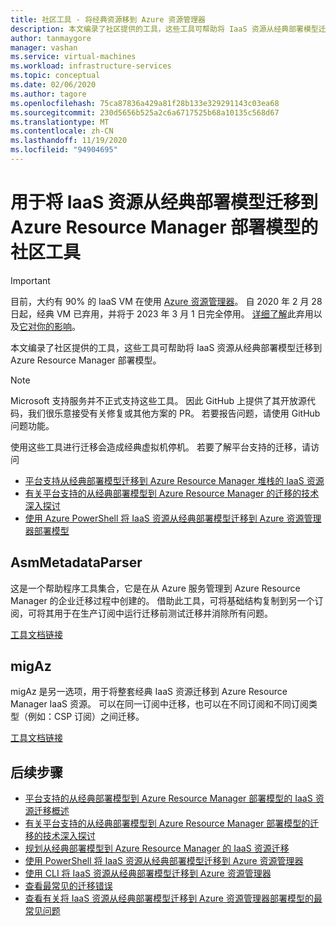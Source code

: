 ```yaml
---
title: 社区工具 - 将经典资源移到 Azure 资源管理器
description: 本文编录了社区提供的工具，这些工具可帮助将 IaaS 资源从经典部署模型迁移到 Azure Resource Manager 部署模型。
author: tanmaygore
manager: vashan
ms.service: virtual-machines
ms.workload: infrastructure-services
ms.topic: conceptual
ms.date: 02/06/2020
ms.author: tagore
ms.openlocfilehash: 75ca87836a429a81f28b133e329291143c03ea68
ms.sourcegitcommit: 230d5656b525a2c6a6717525b68a10135c568d67
ms.translationtype: MT
ms.contentlocale: zh-CN
ms.lasthandoff: 11/19/2020
ms.locfileid: "94904695"
---
```

# <a name="community-tools-to-migrate-iaas-resources-from-classic-to-azure-resource-manager"></a>用于将 IaaS 资源从经典部署模型迁移到 Azure Resource Manager 部署模型的社区工具

> [!IMPORTANT]
> 目前，大约有 90% 的 IaaS VM 在使用 [Azure 资源管理器](https://azure.microsoft.com/features/resource-manager/)。 自 2020 年 2 月 28 日起，经典 VM 已弃用，并将于 2023 年 3 月 1 日完全停用。 [详细了解]( https://aka.ms/classicvmretirement)此弃用以及[它对你的影响](classic-vm-deprecation.md#how-does-this-affect-me)。

本文编录了社区提供的工具，这些工具可帮助将 IaaS 资源从经典部署模型迁移到 Azure Resource Manager 部署模型。

> [!NOTE]
> Microsoft 支持服务并不正式支持这些工具。 因此 GitHub 上提供了其开放源代码，我们很乐意接受有关修复或其他方案的 PR。 若要报告问题，请使用 GitHub 问题功能。
> 
> 使用这些工具进行迁移会造成经典虚拟机停机。 若要了解平台支持的迁移，请访问 
> 
>   * [平台支持从经典部署模型迁移到 Azure Resource Manager 堆栈的 IaaS 资源](migration-classic-resource-manager-overview.md)
>   * [有关平台支持的从经典部署模型到 Azure Resource Manager 的迁移的技术深入探讨](migration-classic-resource-manager-deep-dive.md)
>   * [使用 Azure PowerShell 将 IaaS 资源从经典部署模型迁移到 Azure 资源管理器部署模型](migration-classic-resource-manager-ps.md)
> 
> 

## <a name="asmmetadataparser"></a>AsmMetadataParser
这是一个帮助程序工具集合，它是在从 Azure 服务管理到 Azure Resource Manager 的企业迁移过程中创建的。 借助此工具，可将基础结构复制到另一个订阅，可将其用于在生产订阅中运行迁移前测试迁移并消除所有问题。

[工具文档链接](https://github.com/Azure/classic-iaas-resourcemanager-migration/tree/master/AsmToArmMigrationApiToolset)

## <a name="migaz"></a>migAz
migAz 是另一选项，用于将整套经典 IaaS 资源迁移到 Azure Resource Manager IaaS 资源。 可以在同一订阅中迁移，也可以在不同订阅和不同订阅类型（例如：CSP 订阅）之间迁移。

[工具文档链接](https://github.com/Azure/migAz)

## <a name="next-steps"></a>后续步骤

* [平台支持的从经典部署模型到 Azure Resource Manager 部署模型的 IaaS 资源迁移概述](migration-classic-resource-manager-overview.md)
* [有关平台支持的从经典部署模型到 Azure Resource Manager 部署模型的迁移的技术深入探讨](migration-classic-resource-manager-deep-dive.md)
* [规划从经典部署模型到 Azure Resource Manager 的 IaaS 资源迁移](migration-classic-resource-manager-plan.md)
* [使用 PowerShell 将 IaaS 资源从经典部署模型迁移到 Azure 资源管理器](migration-classic-resource-manager-ps.md)
* [使用 CLI 将 IaaS 资源从经典部署模型迁移到 Azure 资源管理器](migration-classic-resource-manager-cli.md)
* [查看最常见的迁移错误](migration-classic-resource-manager-errors.md)
* [查看有关将 IaaS 资源从经典部署模型迁移到 Azure 资源管理器部署模型的最常见问题](migration-classic-resource-manager-faq.md)

